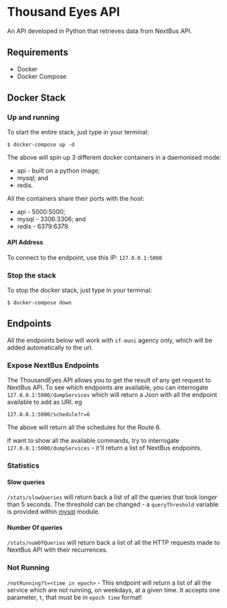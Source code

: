 # Thousand Eyes API

An API developed in Python that retrieves data from NextBus API.

## Requirements

* Docker
* Docker Compose

## Docker Stack

### Up and running

To start the entire stack, just type in your terminal:

```
$ docker-compose up -d
```

The above will spin up 3 different docker containers in a daemonised mode:

* api - built on a python image;
* mysql; and 
* redis.

All the containers share their ports with the host:

* api - 5000:5000;
* mysql - 3306:3306; and
* redis - 6379:6379.

#### API Address

To connect to the endpoint, use this IP: `127.0.0.1:5000`

### Stop the stack

To stop the docker stack, just type in your terminal:

```
$ docker-compose down
```

## Endpoints

All the endpoints below will work with `sf-muni` agency only, which will be added automatically to the url.

### Expose NextBus Endpoints

The ThousandEyes API allows you to get the result of any get request to NextBus API. To see which endpoints are available, you can interrogate `127.0.0.1:5000/dumpServices` which will return a Json with all the endpoint available to add as URI.
eg

```
127.0.0.1:5000/schedule?r=6
```

The above will return all the schedules for the Route 6.

If want to show all the available commands, try to interrogate `127.0.0.1:5000/dumpServices` - it'll return a list of NextBus endpoints.

### Statistics

#### Slow queries

`/stats/slowQueries` will return back a list of all the queries that took longer than 5 seconds. The threshold can be changed - a `queryThreshold` variable is provided within [mysql](./src/mysql.py) module.

#### Number Of queries

`/stats/numOfQueries` will return back a list of all the HTTP requests made to NextBus API with their recurrences.

### Not Running

`/notRunning?t=<time in epoch>` - This endpoint will return a list of all the service which are not running, on weekdays, at a given time. It accepts one parameter, `t`, that must be in `epoch time` format! 

